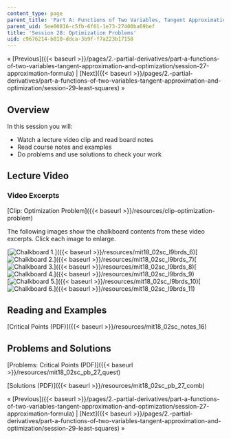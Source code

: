 ```yaml
---
content_type: page
parent_title: 'Part A: Functions of Two Variables, Tangent Approximation and Optimization'
parent_uid: 5ee00816-c5fb-6f61-1e73-27400ba69bef
title: 'Session 28: Optimization Problems'
uid: c9676214-b810-ddca-3b9f-f7a223b17158
---
```


« [Previous]({{< baseurl >}}/pages/2.-partial-derivatives/part-a-functions-of-two-variables-tangent-approximation-and-optimization/session-27-approximation-formula) | [Next]({{< baseurl >}}/pages/2.-partial-derivatives/part-a-functions-of-two-variables-tangent-approximation-and-optimization/session-29-least-squares) »

Overview
--------

In this session you will:

*   Watch a lecture video clip and read board notes
*   Read course notes and examples
*   Do problems and use solutions to check your work

Lecture Video
-------------

### Video Excerpts

[Clip: Optimization Problem]({{< baseurl >}}/resources/clip-optimization-problem)

The following images show the chalkboard contents from these video excerpts. Click each image to enlarge.

[![Chalkboard 1.](BASEURL_PLACEHOLDER/resources/mit18_02sc_l9brds_6a)]({{< baseurl >}}/resources/mit18_02sc_l9brds_6)[![Chalkboard 2.](BASEURL_PLACEHOLDER/resources/mit18_02sc_l9brds_7a)]({{< baseurl >}}/resources/mit18_02sc_l9brds_7)[![Chalkboard 3.](BASEURL_PLACEHOLDER/resources/mit18_02sc_l9brds_8a)]({{< baseurl >}}/resources/mit18_02sc_l9brds_8)[![Chalkboard 4.](BASEURL_PLACEHOLDER/resources/mit18_02sc_l9brds_9a)]({{< baseurl >}}/resources/mit18_02sc_l9brds_9)  
[![Chalkboard 5.](BASEURL_PLACEHOLDER/resources/mit18_02sc_l9brds_10a)]({{< baseurl >}}/resources/mit18_02sc_l9brds_10)[![Chalkboard 6.](BASEURL_PLACEHOLDER/resources/mit18_02sc_l9brds_11a)]({{< baseurl >}}/resources/mit18_02sc_l9brds_11)

Reading and Examples
--------------------

[Critical Points (PDF)]({{< baseurl >}}/resources/mit18_02sc_notes_16)

Problems and Solutions
----------------------

[Problems: Critical Points (PDF)]({{< baseurl >}}/resources/mit18_02sc_pb_27_quest)

[Solutions (PDF)]({{< baseurl >}}/resources/mit18_02sc_pb_27_comb)

« [Previous]({{< baseurl >}}/pages/2.-partial-derivatives/part-a-functions-of-two-variables-tangent-approximation-and-optimization/session-27-approximation-formula) | [Next]({{< baseurl >}}/pages/2.-partial-derivatives/part-a-functions-of-two-variables-tangent-approximation-and-optimization/session-29-least-squares) »